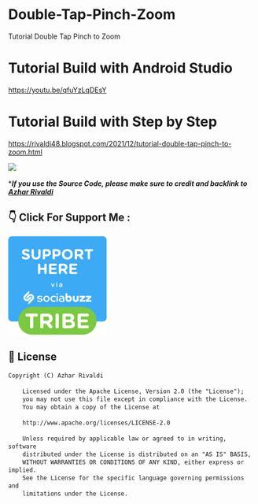 # Double-Tap-Pinch-Zoom
Tutorial Double Tap Pinch to Zoom

# Tutorial Build with Android Studio
https://youtu.be/qfuYzLqDEsY

# Tutorial Build with Step by Step
https://rivaldi48.blogspot.com/2021/12/tutorial-double-tap-pinch-to-zoom.html

<img src="https://blogger.googleusercontent.com/img/a/AVvXsEiLmHD18UAjCS1c_m_eemSE5nxcRLmqLdGG7dHHPgL-Kty_y6_Hf42EsmusC6XLBRTCzclJJWuXjhWg86XiSoscs4eLHXKa3Go3U2nEhDPMdwVqclfW1zWWqcDvqMjx5DR1zgKecJabItYXvhc9OHWNl5fq-ZTL0Uzqdn3bOCXmTWftzYaTPHzGMrw6eQ=s1280" data-canonical-src="https://blogger.googleusercontent.com/img/a/AVvXsEiLmHD18UAjCS1c_m_eemSE5nxcRLmqLdGG7dHHPgL-Kty_y6_Hf42EsmusC6XLBRTCzclJJWuXjhWg86XiSoscs4eLHXKa3Go3U2nEhDPMdwVqclfW1zWWqcDvqMjx5DR1zgKecJabItYXvhc9OHWNl5fq-ZTL0Uzqdn3bOCXmTWftzYaTPHzGMrw6eQ=s1280" style="max-width:100%;">

****If you use the Source Code, please make sure to credit and backlink to [Azhar Rivaldi](https://rivaldi48.blogspot.com/)***

## 👇 Click For Support Me :
<a href="https://sociabuzz.com/azharrvldi_/donate"> 
<img src="https://github.com/AzharRivaldi/AzharRivaldi/blob/master/Support%20Here.png" width="200" height="200"></a>

## 📄 License

```
Copyright (C) Azhar Rivaldi

    Licensed under the Apache License, Version 2.0 (the "License");
    you may not use this file except in compliance with the License.
    You may obtain a copy of the License at

    http://www.apache.org/licenses/LICENSE-2.0

    Unless required by applicable law or agreed to in writing, software
    distributed under the License is distributed on an "AS IS" BASIS,
    WITHOUT WARRANTIES OR CONDITIONS OF ANY KIND, either express or implied.
    See the License for the specific language governing permissions and
    limitations under the License.

```
